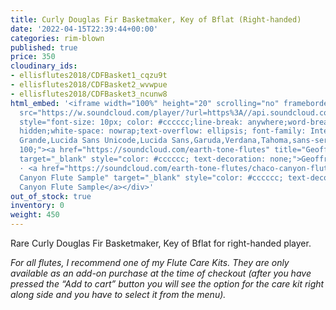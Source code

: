 ```yaml
---
title: Curly Douglas Fir Basketmaker, Key of Bflat (Right-handed)
date: '2022-04-15T22:39:44+00:00'
categories: rim-blown
published: true
price: 350
cloudinary_ids:
- ellisflutes2018/CDFBasket1_cqzu9t
- ellisflutes2018/CDFBasket2_wvwpue
- ellisflutes2018/CDFBasket3_ncunw8
html_embed: '<iframe width="100%" height="20" scrolling="no" frameborder="no" allow="autoplay"
  src="https://w.soundcloud.com/player/?url=https%3A//api.soundcloud.com/tracks/217467941&color=%23ff5500&inverse=false&auto_play=false&show_user=true"></iframe><div
  style="font-size: 10px; color: #cccccc;line-break: anywhere;word-break: normal;overflow:
  hidden;white-space: nowrap;text-overflow: ellipsis; font-family: Interstate,Lucida
  Grande,Lucida Sans Unicode,Lucida Sans,Garuda,Verdana,Tahoma,sans-serif;font-weight:
  100;"><a href="https://soundcloud.com/earth-tone-flutes" title="Geoffrey Ellis Flutes"
  target="_blank" style="color: #cccccc; text-decoration: none;">Geoffrey Ellis Flutes</a>
  · <a href="https://soundcloud.com/earth-tone-flutes/chaco-canyon-flute-sample" title="Chaco
  Canyon Flute Sample" target="_blank" style="color: #cccccc; text-decoration: none;">Chaco
  Canyon Flute Sample</a></div>'
out_of_stock: true
inventory: 0
weight: 450
---
```


Rare Curly Douglas Fir Basketmaker, Key of Bflat for right-handed player.  

*For all flutes, I recommend one of my Flute Care Kits. They are only available as an add-on purchase at the time of checkout (after you have pressed the “Add to cart” button you will see the option for the care kit right along side and you have to select it from the menu).*
